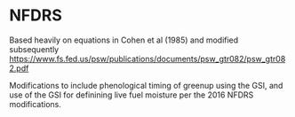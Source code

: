 # NFDRS

Based heavily on equations in Cohen et al (1985) and modified subsequently
https://www.fs.fed.us/psw/publications/documents/psw_gtr082/psw_gtr082.pdf

Modifications to include phenological timing of greenup using the GSI, and use of the GSI for definining live fuel moisture per the 2016 NFDRS modifications.
